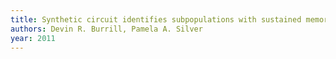 ```yaml
---
title: Synthetic circuit identifies subpopulations with sustained memory of DNA damage
authors: Devin R. Burrill, Pamela A. Silver
year: 2011
---
```


